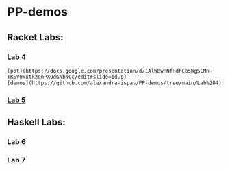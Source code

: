 # PP-demos
## Racket Labs:
### Lab 4
    [ppt](https://docs.google.com/presentation/d/1AlWBwPNfHdhCb5WgSCMn-TKSV0xxtkzqnPXUdGNbNCc/edit#slide=id.p)
    [demos](https://github.com/alexandra-ispas/PP-demos/tree/main/Lab%204)
### [Lab 5](https://github.com/alexandra-ispas/PP-demos/tree/main/Lab%205)

## Haskell Labs:
### Lab 6
### Lab 7
